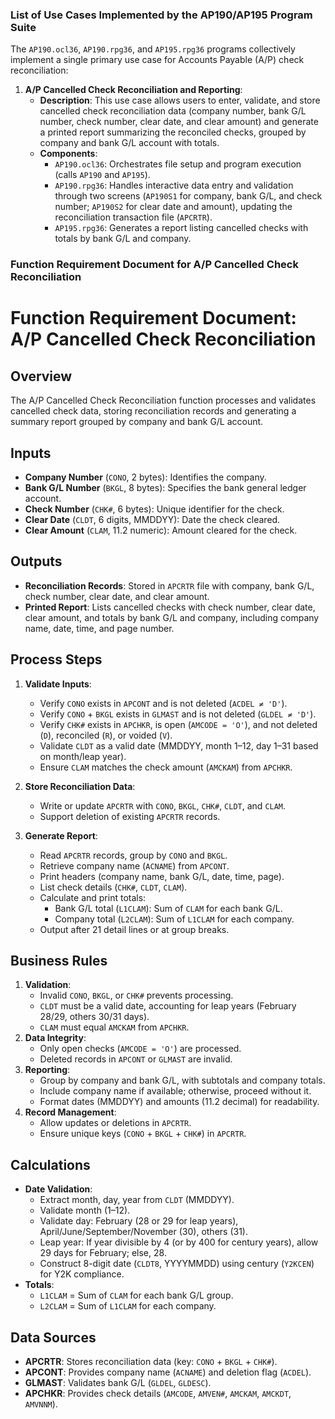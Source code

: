 ### List of Use Cases Implemented by the AP190/AP195 Program Suite

The `AP190.ocl36`, `AP190.rpg36`, and `AP195.rpg36` programs collectively implement a single primary use case for Accounts Payable (A/P) check reconciliation:

1. **A/P Cancelled Check Reconciliation and Reporting**:
   - **Description**: This use case allows users to enter, validate, and store cancelled check reconciliation data (company number, bank G/L number, check number, clear date, and clear amount) and generate a printed report summarizing the reconciled checks, grouped by company and bank G/L account with totals.
   - **Components**:
     - `AP190.ocl36`: Orchestrates file setup and program execution (calls `AP190` and `AP195`).
     - `AP190.rpg36`: Handles interactive data entry and validation through two screens (`AP190S1` for company, bank G/L, and check number; `AP190S2` for clear date and amount), updating the reconciliation transaction file (`APCRTR`).
     - `AP195.rpg36`: Generates a report listing cancelled checks with totals by bank G/L and company.

### Function Requirement Document for A/P Cancelled Check Reconciliation



# Function Requirement Document: A/P Cancelled Check Reconciliation

## Overview
The A/P Cancelled Check Reconciliation function processes and validates cancelled check data, storing reconciliation records and generating a summary report grouped by company and bank G/L account.

## Inputs
- **Company Number** (`CONO`, 2 bytes): Identifies the company.
- **Bank G/L Number** (`BKGL`, 8 bytes): Specifies the bank general ledger account.
- **Check Number** (`CHK#`, 6 bytes): Unique identifier for the check.
- **Clear Date** (`CLDT`, 6 digits, MMDDYY): Date the check cleared.
- **Clear Amount** (`CLAM`, 11.2 numeric): Amount cleared for the check.

## Outputs
- **Reconciliation Records**: Stored in `APCRTR` file with company, bank G/L, check number, clear date, and clear amount.
- **Printed Report**: Lists cancelled checks with check number, clear date, clear amount, and totals by bank G/L and company, including company name, date, time, and page number.

## Process Steps
1. **Validate Inputs**:
   - Verify `CONO` exists in `APCONT` and is not deleted (`ACDEL ≠ 'D'`).
   - Verify `CONO` + `BKGL` exists in `GLMAST` and is not deleted (`GLDEL ≠ 'D'`).
   - Verify `CHK#` exists in `APCHKR`, is open (`AMCODE = 'O'`), and not deleted (`D`), reconciled (`R`), or voided (`V`).
   - Validate `CLDT` as a valid date (MMDDYY, month 1–12, day 1–31 based on month/leap year).
   - Ensure `CLAM` matches the check amount (`AMCKAM`) from `APCHKR`.

2. **Store Reconciliation Data**:
   - Write or update `APCRTR` with `CONO`, `BKGL`, `CHK#`, `CLDT`, and `CLAM`.
   - Support deletion of existing `APCRTR` records.

3. **Generate Report**:
   - Read `APCRTR` records, group by `CONO` and `BKGL`.
   - Retrieve company name (`ACNAME`) from `APCONT`.
   - Print headers (company name, bank G/L, date, time, page).
   - List check details (`CHK#`, `CLDT`, `CLAM`).
   - Calculate and print totals:
     - Bank G/L total (`L1CLAM`): Sum of `CLAM` for each bank G/L.
     - Company total (`L2CLAM`): Sum of `L1CLAM` for each company.
   - Output after 21 detail lines or at group breaks.

## Business Rules
1. **Validation**:
   - Invalid `CONO`, `BKGL`, or `CHK#` prevents processing.
   - `CLDT` must be a valid date, accounting for leap years (February 28/29, others 30/31 days).
   - `CLAM` must equal `AMCKAM` from `APCHKR`.
2. **Data Integrity**:
   - Only open checks (`AMCODE = 'O'`) are processed.
   - Deleted records in `APCONT` or `GLMAST` are invalid.
3. **Reporting**:
   - Group by company and bank G/L, with subtotals and company totals.
   - Include company name if available; otherwise, proceed without it.
   - Format dates (MMDDYY) and amounts (11.2 decimal) for readability.
4. **Record Management**:
   - Allow updates or deletions in `APCRTR`.
   - Ensure unique keys (`CONO` + `BKGL` + `CHK#`) in `APCRTR`.

## Calculations
- **Date Validation**:
  - Extract month, day, year from `CLDT` (MMDDYY).
  - Validate month (1–12).
  - Validate day: February (28 or 29 for leap years), April/June/September/November (30), others (31).
  - Leap year: If year divisible by 4 (or by 400 for century years), allow 29 days for February; else, 28.
  - Construct 8-digit date (`CLDT8`, YYYYMMDD) using century (`Y2KCEN`) for Y2K compliance.
- **Totals**:
  - `L1CLAM` = Sum of `CLAM` for each bank G/L group.
  - `L2CLAM` = Sum of `L1CLAM` for each company.

## Data Sources
- **APCRTR**: Stores reconciliation data (key: `CONO` + `BKGL` + `CHK#`).
- **APCONT**: Provides company name (`ACNAME`) and deletion flag (`ACDEL`).
- **GLMAST**: Validates bank G/L (`GLDEL`, `GLDESC`).
- **APCHKR**: Provides check details (`AMCODE`, `AMVEN#`, `AMCKAM`, `AMCKDT`, `AMVNNM`).

